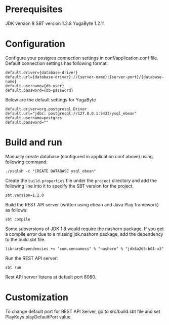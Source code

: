 # Prerequisites
  
JDK version 8
SBT version 1.2.8
YugaByte 1.2.11

# Configuration

Configure your postgres connection settings in conf/application.conf file. Default connection settings has following format:

```
default.driver={database-driver}
default.url={database-driver}://{server-name}:{server-port}/{database-name}
default.username={db-user}
default.password={db-password}
```
Below are the default settings for YugaByte
```
default.driver=org.postgresql.Driver
default.url="jdbc: postgresql://127.0.0.1:5433/ysql_ebean"
default.username=postgres
default.password=""
```
# Build and run
Manually create database (configured in application.conf above) using following command:
```
./ysqlsh -c "CREATE DATABASE ysql_ebean"
```
Create the `build.properties` file under the `project` directory and add the following line into it to specify the SBT version for the project.
```
sbt.version=1.2.8
```
Build the REST API server (written using ebean and Java Play framework) as follows:
```
sbt compile
```
Some subversions of JDK 1.8 would require the nashorn package. If you get a compile error due to a missing jdk.nashorn package, add the dependency to the build.sbt file.
```
libraryDependencies += "com.xenoamess" % "nashorn" % "jdk8u265-b01-x3"
```
Run the REST API server:
```
sbt run
```
Rest API server listens at default port 8080.

# Customization

To change default port for REST API Server, go to src/build.sbt file and set PlayKeys.playDefaultPort value.
